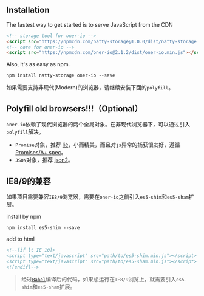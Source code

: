 ## Installation

The fastest way to get started is to serve JavaScript from the CDN

```html
<!-- storage tool for oner-io -->
<script src="https://npmcdn.com/natty-storage@1.0.0/dist/natty-storage.min.js"></script>
<!-- core for oner-io -->
<script src="https://npmcdn.com/oner-io@2.1.2/dist/oner-io.min.js"></script>
```

Also, it's as easy as npm.

```
npm install natty-storage oner-io --save
```

如果需要支持非现代(Modern)的浏览器，请继续安装下面的`polyfill`。

## Polyfill old browsers!!!（Optional）

`oner-io`依赖了现代浏览器的两个全局对象。在非现代浏览器下，可以通过引入`polyfill`解决。

* `Promise`对象，推荐 [lie](https://github.com/calvinmetcalf/lie)，小而精美，而且对`js`异常的捕获很友好，遵循[Promises/A+ spec](https://promisesaplus.com/)。
* `JSON`对象，推荐 [json2](https://github.com/douglascrockford/JSON-js)。

## IE8/9的兼容

如果项目需要兼容`IE8/9`浏览器，需要在`oner-io`之前引入`es5-shim`和`es5-sham`扩展。

install by npm

```shell
npm install es5-shim --save
```

add to html

```html
<!--[if lt IE 10]>
<script type="text/javascript" src="path/to/es5-shim.min.js"></script>
<script type="text/javascript" src="path/to/es5-sham.min.js"></script>
<![endif]-->
```

> 经过[`Babel`](http://babeljs.io/)编译后的代码，如果想运行在`IE8/9`浏览上，就需要引入`es5-shim`和`es5-sham`扩展。
